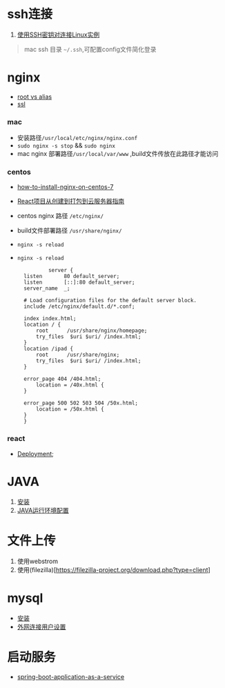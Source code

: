 # ssh连接
1. [使用SSH密钥对连接Linux实例](https://help.aliyun.com/document_detail/51798.html?spm=a2c4g.11186623.4.1.155011c87si1RC)

> mac ssh 目录 `~/.ssh`,可配置config文件简化登录


# nginx
- [root vs alias](https://stackoverflow.com/questions/10631933/nginx-static-file-serving-confusion-with-root-alias)
- [ssl](https://help.aliyun.com/knowledge_detail/95491.html?spm=5176.2020520154.cas.27.5c97l1kUl1kUES)

### mac
- 安装路径`/usr/local/etc/nginx/nginx.conf`
- `sudo nginx -s stop` && `sudo nginx`
- mac nginx 部署路径`/usr/local/var/www` ,build文件传放在此路径才能访问

### centos
- [how-to-install-nginx-on-centos-7](https://www.digitalocean.com/community/tutorials/how-to-install-nginx-on-centos-7)
- [React项目从创建到打包到云服务器指南](https://segmentfault.com/a/1190000011085024)

- centos nginx 路径 `/etc/nginx/`
- build文件部署路径 `/usr/share/nginx/`
- `nginx -s reload`
- `nginx -s reload`

			
			    server {
        listen       80 default_server;
        listen       [::]:80 default_server;
        server_name  _;

        # Load configuration files for the default server block.
        include /etc/nginx/default.d/*.conf;

        index index.html;
        location / {
            root      /usr/share/nginx/homepage;
            try_files  $uri $uri/ /index.html;
        }
        location /ipad {
            root      /usr/share/nginx;
            try_files  $uri $uri/ /index.html;
        }

        error_page 404 /404.html;
            location = /40x.html {
        }

        error_page 500 502 503 504 /50x.html;
            location = /50x.html {
        }
    	}

### react

- [Deployment](https://facebook.github.io/create-react-app/docs/deployment);

# JAVA
1. [安装](https://tecadmin.net/install-java-8-on-centos-rhel-and-fedora/)
2. [JAVA运行环境配置](https://stackoverflow.com/questions/16271316/setting-java-home-classpath-in-centos-6)

# 文件上传
1. 使用webstrom
2. 使用(filezilla)[https://filezilla-project.org/download.php?type=client]

# mysql

- [安装](https://dev.mysql.com/doc/mysql-yum-repo-quick-guide/en/#repo-qg-yum-installing)
- [外网连接用户设置](https://stackoverflow.com/questions/1559955/host-xxx-xx-xxx-xxx-is-not-allowed-to-connect-to-this-mysql-server)

# 启动服务
- [spring-boot-application-as-a-service](https://stackoverflow.com/questions/21503883/spring-boot-application-as-a-service)
